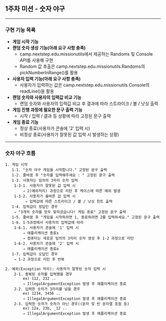 ## 1주차 미션 - 숫자 야구

---

### 구현 기능 목록

- **게임 시작 기능**
- **랜덤 숫자 생성 기능(아래 요구 사항 충족)**
    - camp.nextstep.edu.missionutils에서 제공하는 Randoms 및 Console API를 사용해 구현
    - Random 값 추출은 camp.nextstep.edu.missionutils.Randoms의 pickNumberInRange()를 활용
- **사용자 입력 기능(아래 요구 사항 충족)**
    - 사용자가 입력하는 값은 camp.nextstep.edu.missionutils.Console의 readLine()을 활용
- **랜덤 숫자와 사용자의 입력값 비교 기능**
    - 랜덤 숫자와 사용자의 입력값 비교 후 결과에 따라 스트라이크 / 볼 / 낫싱 출력
- **게임 진행 과정에 필요한 문구 출력 기능**
    - 시작 / 입력 / 결과 등 상황에 따라 고정된 문구 출력
- **게임 종료 기능**
    - 정상 종료(사용자가 콘솔에 '2' 입력 시)
    - 비정상 종료(사용자가 잘못된 값 입력 시 발생하는 상황)

---

### 숫자 야구 흐름

```
1. 게임 시작
   1-1. "숫자 야구 게임을 시작합니다." 고정된 문구 출력
   1-2. 줄바꿈 후 "숫자를 입력해주세요 : " 고정된 문구 출력
   1-3. 사용자는 임의의 3자리 숫자 입력
    1-3-1. 사용자가 잘못된 값 입력 시
        ⇒ 2(예외처리) 과정으로 리턴 후 케이스에 따른 예외 발생
    1-3-2. 사용자가 올바른 값 입력 시
         ⇒ 입력값에 따른 스트라이크 / 볼 / 낫싱 힌트 출력
   1-4. 입력값이 정답인 경우
    ⇒ "3개의 숫자를 모두 맞히셨습니다! 게임 종료" 고정된 문구 출력
   1-5. 줄바꿈 후 "게임을 시작하려면 1, 종료하려면 2를 입력하세요." 고정된 문구 출력
   1-6. 1-5과정에서 사용자의 입력값에 따라
    1-6-1. 사용자가 콘솔에 '1' 입력 시
        ⇒ 애플리케이션 종료x
        ⇒ 컴퓨터는 새로운 임의의 3자리 숫자 생성 후 1-2 과정으로 리턴
    1-6-2. 사용자가 콘솔에 '2' 입력 시
        ⇒ 애플리케이션 종료o
   1-7. 입력값이 오답인 경우
    ⇒ 1-2 과정으로 리턴 후 반복
```

```
2. 예외(Exception 처리): 사용자가 잘못된 숫자 입력 시
    2-1. 중복된 숫자를 입력했을 경우 
        ex) 112, 232 .. 
        ⇒ IllegalArgumentException 발생 후 애플리케이션 종료 
    2-2. 입력한 숫자가 3자리를 넘을 경우 
        ex) 1234, 3456 .. 
        ⇒ IllegalArgumentException 발생 후 애플리케이션 종료  
    2-3. 입력한 숫자가 숫자가 아닌 경우((문자 및 빈 문자열 포함 등)
        ex) 12a, 23b, _12 .. 
        ⇒ IllegalArgumentException 발생 후 애플리케이션 종료 
```
